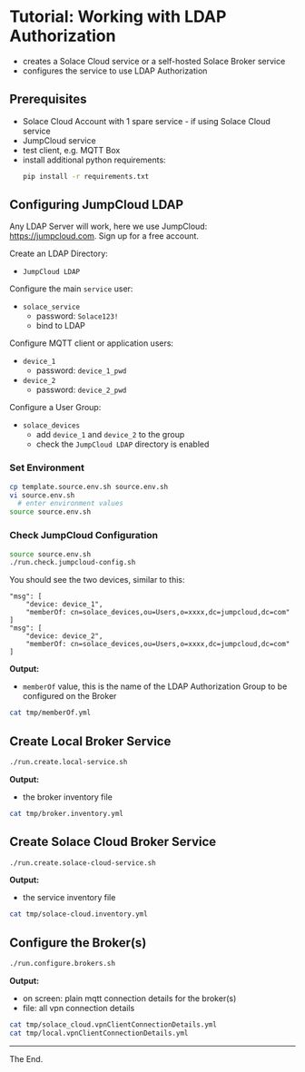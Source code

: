 # Tutorial: Working with LDAP Authorization

- creates a Solace Cloud service or a self-hosted Solace Broker service
- configures the service to use LDAP Authorization

## Prerequisites

- Solace Cloud Account with 1 spare service - if using Solace Cloud service
- JumpCloud service
- test client, e.g. MQTT Box
- install additional python requirements:
  ````bash
  pip install -r requirements.txt
  ````

## Configuring JumpCloud LDAP

Any LDAP Server will work, here we use JumpCloud: https://jumpcloud.com.
Sign up for a free account.

Create an LDAP Directory:
* `JumpCloud LDAP`

Configure the main `service` user:
* `solace_service`
  - password: `Solace123!`
  - bind to LDAP

Configure MQTT client or application users:
* `device_1`
  - password: `device_1_pwd`
* `device_2`
  - password: `device_2_pwd`

Configure a User Group:
* `solace_devices`
  - add `device_1` and `device_2` to the group
  - check the `JumpCloud LDAP` directory is enabled

### Set Environment

````bash
cp template.source.env.sh source.env.sh
vi source.env.sh
  # enter environment values
source source.env.sh
````

### Check JumpCloud Configuration

````bash
source source.env.sh
./run.check.jumpcloud-config.sh
````

You should see the two devices, similar to this:
````
"msg": [
    "device: device_1",
    "memberOf: cn=solace_devices,ou=Users,o=xxxx,dc=jumpcloud,dc=com"
]
"msg": [
    "device: device_2",
    "memberOf: cn=solace_devices,ou=Users,o=xxxx,dc=jumpcloud,dc=com"
]
````

**Output:**
- ``memberOf`` value, this is the name of the LDAP Authorization Group to be configured on the Broker
````bash
cat tmp/memberOf.yml
````

## Create Local Broker Service
````bash
./run.create.local-service.sh
````
**Output:**
- the broker inventory file
````bash
cat tmp/broker.inventory.yml
````

## Create Solace Cloud Broker Service
````bash
./run.create.solace-cloud-service.sh
````
**Output:**
- the service inventory file
````bash
cat tmp/solace-cloud.inventory.yml
````

## Configure the Broker(s)

````bash
./run.configure.brokers.sh
````

**Output:**
- on screen: plain mqtt connection details for the broker(s)
- file: all vpn connection details
````bash
cat tmp/solace_cloud.vpnClientConnectionDetails.yml
cat tmp/local.vpnClientConnectionDetails.yml
````

---
The End.
